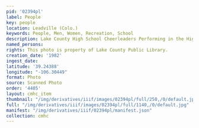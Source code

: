 ```yaml
---
pid: '02394pl'
label: People
key: people
location: Leadville (Colo.)
keywords: People, Men, Women, Recreation, School
description: Lake County High School Cheerleaders Performing in the High School Gym
named_persons: 
rights: This photo is property of Lake County Public Library.
creation_date: '1982'
ingest_date: 
latitude: '39.24388'
longitude: "-106.30449"
format: Photo
source: Scanned Photo
order: '4405'
layout: cmhc_item
thumbnail: "/img/derivatives/iiif/images/02394pl/full/250,/0/default.jpg"
full: "/img/derivatives/iiif/images/02394pl/full/1140,/0/default.jpg"
manifest: "/img/derivatives/iiif/02394pl/manifest.json"
collection: cmhc
---
```


